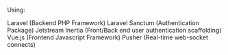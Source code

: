 Using: 

Laravel (Backend PHP Framework)
Laravel Sanctum (Authentication Package)
Jetstream Inertia (Front/Back end user authentication scaffolding)
Vue.js (Frontend Javascript Framework)
Pusher (Real-time web-socket connects)
